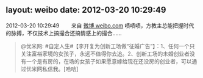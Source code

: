 layout: weibo
date: 2012-03-20 10:29:49
---
<meta name="referrer" content="no-referrer" />

2012-03-20 10:29:49  &nbsp;&nbsp;&nbsp;&nbsp;&nbsp;&nbsp; 来自 <a href="http://weibo.com/" rel="nofollow">微博 weibo.com</a>
啧啧啧，方教主总能把握时代的脉搏，不仅技术上搞撮合还搞情感上的撮合……
>  @优米网: #自定人生#【李开复为创新工场做“征婚广告”】：1、任何一个只关注富裕家境的女孩子，永远不值得你去追。2、创新工场的未婚创业者没有一个是有房的，在场的女孩子如果愿意嫁给现在还没房的创业者，可以通过优米网私信我。[哈哈] ​​​
